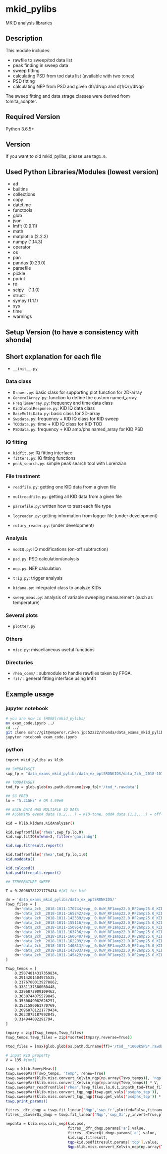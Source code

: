 mkid_pylibs
====
MKID analysis libraries

## Description

This module includes:
* rawfile to sweep/tod data list
* peak finding in sweep data
* sweep fitting
* calculating PSD from tod data list (available with two tones)
* PSD fitting
* calculating NEP from PSD and given dfr/dNqp and d(1/Qr)/dNqp

The sweep fitting and data strage classes were derived from tomita_adapter.

## Required Version

Python 3.6.5+

## Version

If you want to old mkid_pylibs, please use tag`1.0`.


## Used Python Libraries/Modules (lowest version)

* ad
* builtins
* collections
* copy
* datetime
* functools
* glob
* json
* lmfit (0.9.11)
* math
* matplotlib (2.2.2)
* numpy (1.14.3)
* operator
* os
* pan
* pandas (0.23.0)
* parsefile
* pickle
* pprint
* re
* scipy　(1.1.0)
* struct
* sympy (1.1.1)
* sys
* time
* warnings

## Setup Version (to have a consistency with shonda)

## Short explanation for each file

* `__init__.py`

### Data class
* `Drawer.py`: basic class for supporting plot function for 2D-array
* `GeneralArray.py`: function to define the custom named_array
* `FreqTimeArray.py`: frequency and time data class
* `KidGlobalResponse.py`: KID IQ data class
* `BaseMultiData.py`: basic class for 2D-array
* `Swpdata.py`: frequency + KID IQ class for KID sweep
* `TODdata.py`: time + KID IQ class for KID TOD
* `PSDdata.py`: frequency + KID amp/phs named_array for KID PSD

### IQ fitting
* `kidfit.py`: IQ fitting interface
* `fitters.py`: IQ fitting functions
* `peak_search.py`: simple peak search tool with Lorenzian

### File treatment
* `readfile.py`: getting one KID data from a given file
* `multreadfile.py`: getting all KID data from a given file
* `parsefile.py`: written how to treat each file type

* `logreader.py`: getting information from logger file (under development)
* `rotary_reader.py`: (under development)

### Analysis
* `modIQ.py`: IQ modifications (on-off subtraction)
* `psd.py`: PSD calculation/analysis
* `nep.py`: NEP calculation
* `trig.py`: trigger analysis

* `kidana.py`: integrated class to analyze KIDs
* `sweep_meas.py`: analysis of variable sweeping measurement (such as temperature)

### Several plots
* `plotter.py`

### Others
* `misc.py`: miscellaneous useful functions

### Directories
* `rhea_comm/` : submodule to handle rawfiles taken by FPGA.
* `fit/` : general fitting interface using lmfit

## Example usage

### jupyter notebook

```bash
# you are now in [HOGE]/mkid_pylibs/
mv exam_code.ipynb ../
cd ../
git clone ssh://git@emperor.riken.jp:52222/shonda/data_exams_mkid_pylibs.git
jupyter notebook exam_code.ipynb
```

### python

```bash
import mkid_pylibs as klib

## SWPDATASET
swp_fp = "data_exams_mkid_pylibs/data_ex_optSRONKIDS/data_2ch__2018-1011-140813/swp__0.0uW_RF1amp22.0_RF2amp25.0_KID06_5.31GHz_+053.779MHz_+059.779MHz_+000.010MHz_2018-1011-140826.rawdata"

## TODDATASET
tod_fp = glob.glob(os.path.dirname(swp_fp)+'/tod_*.rawdata')

## SG FREQ
lo = "5.31GHz" # OR 4.99e9

## EACH DATA HAS MULTIPLE IQ DATA
## ASSUMING even# data (0,2,...) = KID-tone, odd# data (1,3,...) = off-tone of one before KID

kid = klib.kidana.KidAnalyzer()

kid.swpfromfile('rhea',swp_fp,lo,0)
kid.swp.fitIQ(nfwhm=3, fitter='gaolinbg')

kid.swp.fitresult.report()

kid.todfromfile('rhea',tod_fp,lo,1,0)
kid.moddata()

kid.calcpsd()
kid.psdfitresult.report()

## TEMPERATURE SWEEP

T = 0.20968781221779434 #[K] for kid

dn = 'data_exams_mkid_pylibs/data_ex_optSRONKIDS/'
Tswp_files = [
    dn+'data_2ch__2018-1011-170744/swp__0.0uW_RF1amp22.0_RF2amp25.0_KID06_5.31GHz_+053.772MHz_+059.772MHz_+000.010MHz_2018-1011-170757.rawdata',
    dn+'data_2ch__2018-1011-165242/swp__0.0uW_RF1amp22.0_RF2amp25.0_KID06_5.31GHz_+053.758MHz_+059.758MHz_+000.010MHz_2018-1011-165255.rawdata',
    dn+'data_2ch__2018-1011-142339/swp__0.0uW_RF1amp22.0_RF2amp25.0_KID06_5.31GHz_+053.778MHz_+059.778MHz_+000.010MHz_2018-1011-142352.rawdata',
    dn+'data_2ch__2018-1011-155116/swp__0.0uW_RF1amp22.0_RF2amp25.0_KID06_5.31GHz_+053.652MHz_+059.652MHz_+000.010MHz_2018-1011-155128.rawdata',
    dn+'data_2ch__2018-1011-150954/swp__0.0uW_RF1amp22.0_RF2amp25.0_KID06_5.31GHz_+053.680MHz_+059.680MHz_+000.010MHz_2018-1011-151007.rawdata',
    dn+'data_2ch__2018-1011-163736/swp__0.0uW_RF1amp22.0_RF2amp25.0_KID06_5.31GHz_+053.492MHz_+059.492MHz_+000.010MHz_2018-1011-163749.rawdata',
    dn+'data_2ch__2018-1011-160640/swp__0.0uW_RF1amp22.0_RF2amp25.0_KID06_5.31GHz_+053.579MHz_+059.579MHz_+000.010MHz_2018-1011-160652.rawdata',
    dn+'data_2ch__2018-1011-162209/swp__0.0uW_RF1amp22.0_RF2amp25.0_KID06_5.31GHz_+053.561MHz_+059.561MHz_+000.010MHz_2018-1011-162222.rawdata',
    dn+'data_2ch__2018-1011-140813/swp__0.0uW_RF1amp22.0_RF2amp25.0_KID06_5.31GHz_+053.779MHz_+059.779MHz_+000.010MHz_2018-1011-140826.rawdata',
    dn+'data_2ch__2018-1011-143903/swp__0.0uW_RF1amp22.0_RF2amp25.0_KID06_5.31GHz_+053.775MHz_+059.775MHz_+000.010MHz_2018-1011-143916.rawdata',
    dn+'data_2ch__2018-1011-145429/swp__0.0uW_RF1amp22.0_RF2amp25.0_KID06_5.31GHz_+053.733MHz_+059.733MHz_+000.010MHz_2018-1011-145442.rawdata',
]

Tswp_temps = [
    0.25074814317359834,
    0.2914201404975535,
    0.21767800139278862,
    0.3381137580080448,
    0.3296872909109462,
    0.3630744075579845,
    0.3530849082626251,
    0.3531586061770769,
    0.20968781221779434,
    0.2633075187992045,
    0.314944882291794,
]

tmpary = zip(Tswp_temps,Tswp_files)
Tswp_temps,Tswp_files = zip(*sorted(tmpary,reverse=True))

Ttod_files = [max(glob.glob(os.path.dirname(ff)+'/tod__*1000kSPS*.rawdata'), key=os.path.getctime) for ff in Tswp_files]

# input KID property
V = 135 #[um3]

tswp = klib.SweepMeas()
tswp.sweepVar(Tswp_temps, 'temp', renew=True)
tswp.sweepVar(klib.misc.convert_Kelvin_nqp(np.array(Tswp_temps)), 'nqp', renew=True)
tswp.sweepVar(klib.misc.convert_Kelvin_nqp(np.array(Tswp_temps)) * V, 'Nqp', renew=True)
tswp.sweepVar_readfromfile('rhea',Tswp_files,lo,0,1,inpath_tod=Ttod_files,label='temp[K]',dopsd='phs',plotted=False,renew=True)
tswp.sweepVar(klib.misc.convert_tqp_nqp(tswp.get_vals('psdphs_tqp')), 'rolloff_nqp', renew = True)
tswp.sweepVar(klib.misc.convert_tqp_nqp(tswp.get_vals('psdphs_tqp')) * V, 'rolloff_Nqp', renew = True)
tswp.print_params()

fitres__dfr_dnqp = tswp.fit_linear('Nqp','swp_fr',plotted=False,fitname='c+lin')
fitres__d1overQi_dnqp = tswp.fit_linear('Nqp','swp_Qi',y_invert=True,plotted=False,fitname='c+lin')

nepdata = klib.nep.calc_nep(kid.psd,
                            fitres__dfr_dnqp.params['a'].value,
                            fitres__d1overQi_dnqp.params['a'].value,
                            kid.swp.fitresult,
                            tqp=kid.psdfitresult.params['tqp'].value,
                            Nqp=klib.misc.convert_Kelvin_nqp(np.array(T)) * V)

```
